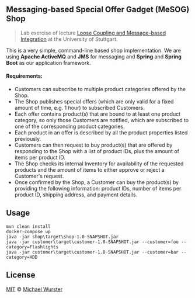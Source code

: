 ## Messaging‐based Special Offer Gadget (MeSOG) Shop

> Lab exercise of lecture [Loose Coupling and Message-based Integration](http://www.iaas.uni-stuttgart.de/lehre/vorlesung/aktuell/vorlesungen/lcm/) at the University of Stuttgart.

This is a very simple, command-line based shop implementation. We are using **Apache ActiveMQ** and **JMS** for messaging and **Spring** and **Spring Boot** as our application framework.

#### Requirements:

* Customers can subscribe to multiple product categories offered by the Shop.
* The Shop publishes special offers (which are only valid for a fixed amount of time, e.g. 1 hour) to subscribed Customers.
* Each offer contains product(s) that are bound to at least one product category, so only those Customers are notified, which are subscribed to one of the corresponding product categories.
* Each product in an offer is described by all the product properties listed previously.
* Customers can then request to buy product(s) that are offered by responding to the Shop with a list of product IDs, plus the amount of items per product ID.
* The Shop checks its internal Inventory for availability of the requested products and the amount of items to either approve or reject a Customer's request.
* Once confirmed by the Shop, a Customer can buy the product(s) by providing the following information: product IDs, number of items per product ID, shipping address, and payment details.

## Usage

```
mvn clean install
docker-compose up
java -jar shop\target\shop-1.0-SNAPSHOT.jar
java -jar customer\target\customer-1.0-SNAPSHOT.jar --customer=foo --category=Flashlights
java -jar customer\target\customer-1.0-SNAPSHOT.jar --customer=bar --category=HDD
```

## License

[MIT](http://opensource.org/licenses/MIT) © [Michael Wurster](http://miwurster.com)
